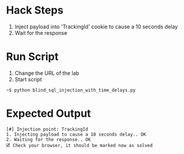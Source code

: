 # Hack Steps

1. Inject payload into 'TrackingId' cookie to cause a 10 seconds delay
2. Wait for the response 

# Run Script

1. Change the URL of the lab
2. Start script

```
~$ python blind_sql_injection_with_time_delays.py
```

# Expected Output

```
[#] Injection point: TrackingId
1. Injecting payload to cause a 10 seconds delay.. OK
2. Waiting for the response.. OK
🗹 Check your browser, it should be marked now as solved
```
